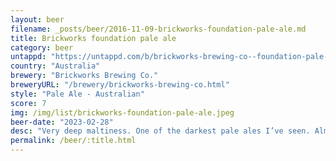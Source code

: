 ```yaml
---
layout: beer
filename: _posts/beer/2016-11-09-brickworks-foundation-pale-ale.md
title: Brickworks foundation pale ale
category: beer
untappd: "https://untappd.com/b/brickworks-brewing-co--foundation-pale-ale/4158733"
country: "Australia"
brewery: "Brickworks Brewing Co."
breweryURL: "/brewery/brickworks-brewing-co.html"
style: "Pale Ale - Australian"
score: 7
img: /img/list/brickworks-foundation-pale-ale.jpeg
beer-date: "2023-02-28"
desc: "Very deep maltiness. One of the darkest pale ales I’ve seen. Almost like a mild red ale with low bitterness. Takes a little bit to get used to"
permalink: /beer/:title.html
---
```

